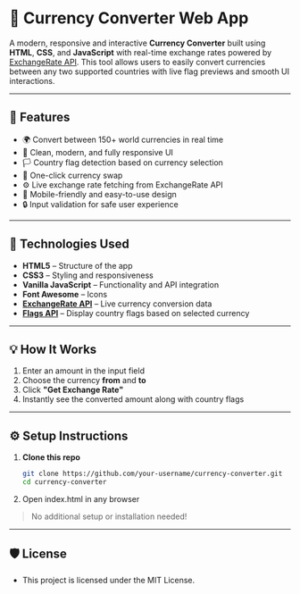 # 💱 Currency Converter Web App

A modern, responsive and interactive **Currency Converter** built using **HTML**, **CSS**, and **JavaScript** with real-time exchange rates powered by [ExchangeRate API](https://www.exchangerate-api.com/). This tool allows users to easily convert currencies between any two supported countries with live flag previews and smooth UI interactions.

---

## 🌟 Features

- 🌍 Convert between 150+ world currencies in real time
- 🎨 Clean, modern, and fully responsive UI
- 🏳️ Country flag detection based on currency selection
- 🔁 One-click currency swap
- ⚙️ Live exchange rate fetching from ExchangeRate API
- 📱 Mobile-friendly and easy-to-use design
- 🔒 Input validation for safe user experience

---

## 🚀 Technologies Used

- **HTML5** – Structure of the app
- **CSS3** – Styling and responsiveness
- **Vanilla JavaScript** – Functionality and API integration
- **Font Awesome** – Icons
- **[ExchangeRate API](https://www.exchangerate-api.com/)** – Live currency conversion data
- **[Flags API](https://flagsapi.com/)** – Display country flags based on selected currency

---

## 💡 How It Works

1. Enter an amount in the input field
2. Choose the currency **from** and **to**
3. Click **"Get Exchange Rate"**
4. Instantly see the converted amount along with country flags

---

## ⚙️ Setup Instructions

1. **Clone this repo**
   ```bash
   git clone https://github.com/your-username/currency-converter.git
   cd currency-converter
2. Open index.html in any browser
   
> No additional setup or installation needed!

---

## 🛡️ License
- This project is licensed under the MIT License.